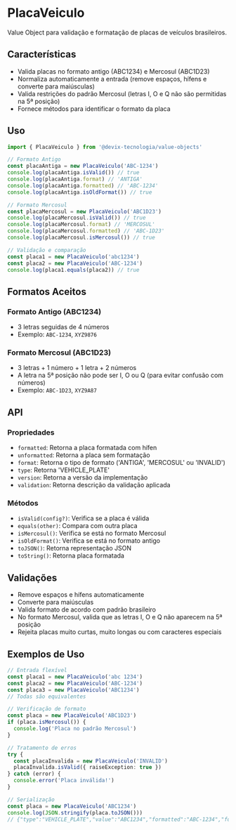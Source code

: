 # PlacaVeiculo

Value Object para validação e formatação de placas de veículos brasileiros.

## Características

- Valida placas no formato antigo (ABC1234) e Mercosul (ABC1D23)
- Normaliza automaticamente a entrada (remove espaços, hífens e converte para maiúsculas)
- Valida restrições do padrão Mercosul (letras I, O e Q não são permitidas na 5ª posição)
- Fornece métodos para identificar o formato da placa

## Uso

```typescript
import { PlacaVeiculo } from '@devix-tecnologia/value-objects'

// Formato Antigo
const placaAntiga = new PlacaVeiculo('ABC-1234')
console.log(placaAntiga.isValid()) // true
console.log(placaAntiga.format) // 'ANTIGA'
console.log(placaAntiga.formatted) // 'ABC-1234'
console.log(placaAntiga.isOldFormat()) // true

// Formato Mercosul
const placaMercosul = new PlacaVeiculo('ABC1D23')
console.log(placaMercosul.isValid()) // true
console.log(placaMercosul.format) // 'MERCOSUL'
console.log(placaMercosul.formatted) // 'ABC-1D23'
console.log(placaMercosul.isMercosul()) // true

// Validação e comparação
const placa1 = new PlacaVeiculo('abc1234')
const placa2 = new PlacaVeiculo('ABC-1234')
console.log(placa1.equals(placa2)) // true
```

## Formatos Aceitos

### Formato Antigo (ABC1234)
- 3 letras seguidas de 4 números
- Exemplo: `ABC-1234`, `XYZ9876`

### Formato Mercosul (ABC1D23)
- 3 letras + 1 número + 1 letra + 2 números
- A letra na 5ª posição não pode ser I, O ou Q (para evitar confusão com números)
- Exemplo: `ABC-1D23`, `XYZ9A87`

## API

### Propriedades

- `formatted`: Retorna a placa formatada com hífen
- `unformatted`: Retorna a placa sem formatação
- `format`: Retorna o tipo de formato ('ANTIGA', 'MERCOSUL' ou 'INVALID')
- `type`: Retorna 'VEHICLE_PLATE'
- `version`: Retorna a versão da implementação
- `validation`: Retorna descrição da validação aplicada

### Métodos

- `isValid(config?)`: Verifica se a placa é válida
- `equals(other)`: Compara com outra placa
- `isMercosul()`: Verifica se está no formato Mercosul
- `isOldFormat()`: Verifica se está no formato antigo
- `toJSON()`: Retorna representação JSON
- `toString()`: Retorna placa formatada

## Validações

- Remove espaços e hífens automaticamente
- Converte para maiúsculas
- Valida formato de acordo com padrão brasileiro
- No formato Mercosul, valida que as letras I, O e Q não aparecem na 5ª posição
- Rejeita placas muito curtas, muito longas ou com caracteres especiais

## Exemplos de Uso

```typescript
// Entrada flexível
const placa1 = new PlacaVeiculo('abc 1234')
const placa2 = new PlacaVeiculo('ABC-1234')
const placa3 = new PlacaVeiculo('ABC1234')
// Todas são equivalentes

// Verificação de formato
const placa = new PlacaVeiculo('ABC1D23')
if (placa.isMercosul()) {
  console.log('Placa no padrão Mercosul')
}

// Tratamento de erros
try {
  const placaInvalida = new PlacaVeiculo('INVALID')
  placaInvalida.isValid({ raiseException: true })
} catch (error) {
  console.error('Placa inválida!')
}

// Serialização
const placa = new PlacaVeiculo('ABC1234')
console.log(JSON.stringify(placa.toJSON()))
// {"type":"VEHICLE_PLATE","value":"ABC1234","formatted":"ABC-1234","format":"ANTIGA","isValid":true,"version":"1.0.0"}
```
